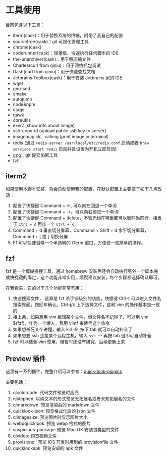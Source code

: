 # 工具使用

目前包含以下工具：

* iterm(cask)：用于替换系统的终端，附带了我自己的配置
* sourcetree(cask)：git 可视化管理工具
* chrome(cask)
* coderunner(cask)：轻量级、快速执行任何脚本的 IDE
* the-unarchiver(cask)：用于解压缩文件
* Charles(curl from qiniu)：用于网络抓包调试
* Dash(curl from qiniu)：用于快速查找文档
* Jetbrains Toolbox(cask)：用于安装 Jetbrains 家的 IDE
* wget
* gnu-sed
* cmake
* autojump
* node&npm
* ctags
* gawk
* coreutils
* exiv2 (show info about image)
* ssh-copy-id (upload public ssh key to server)
* imagemagick、catimg (print image in terminal)
* redis  (通过 `redis-server /usr/local/etc/redis.conf` 启动或者 `brew services start redis` 启动并且设置为开机立即启动)
* gpg：git 提交加密工具
* fzf

## iterm2

如果使用本脚本安装，将会自动使用我的配置，在默认配置上主要做了如下几点改动：

1. 配置了快捷键 Command + ←, 可以向左回退一个单词
2. 配置了快捷键 Command + →，可以向右前进一个单词
3. 配置了快捷键 Command + delete，不管光标在哪里都可以删除当前行，相当于 `Ctrl + A` 再加一个 `Ctrl + K`
4. Command + d 垂直切分屏幕，Command + Shift + d 水平切分屏幕，Command + [ 或 ] 切换分屏
5. F1 可以快速召唤一个半透明的 iTerm 窗口，方便做一些简单的操作。

## fzf

fzf 是一个模糊搜搜工具，通过 homebrew 安装后还会自动执行另外一个脚本完成快捷键的绑定，这个功能非常实用，墙裂建议安装，每个步骤都选择确认即可。

在我看来，它的以下几个功能非常有用：

1. 快速搜索文件， 这算是 fzf 杀手锏级别的功能，快捷键 Ctrl-t 可以进入文件名搜索界面，按回车确认。Ctrl-j/k 上下选择文件，这和 vim 的操作基本是一致的
2. 接上条，如果想用 vim 编辑某个文件，但文件名不记得了，可以用 vim $(fzf)，作为一个懒人，我用 vimf 来替代这个命令
3. 如果想杀死某个进程，输入 kill -9, 按下 tab 就可以自动补全了
4. 如果想要 ssh 连接某个远程主机，输入 `ssh **` 再按 tab 键即可自动补全
5. fzf 可以结合 vim 使用，但暂时还没有研究，后续更新上来

## Preview 插件

这里有一系列插件，完整介绍可以参考：[quick-look-plugins](https://github.com/sindresorhus/quick-look-plugins#toc12)

主要包括：

1. qlcolorcode: 代码文件预览时高亮
2. qlstephen: 以纯文本的形式预览无拓展名或者未知拓展名的文件
3. qlmarkdown: 预览渲染后的 markdown 文件
4. quicklook-json: 预览格式化后的 json 文件
5. qlimagesize: 预览图片时显示图片大小
6. webpquicklook: 预览 webp 格式的图片
7. suspicious-package: 预览 Mac OX 安装包类型的文件
8. qlvideo: 预览视频文件
9. provisionql: 预览 iOS 开发时用到的 provisionfile 文件
10. quicklookapk: 预览安卓的 apk 文件
